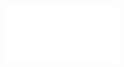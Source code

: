 <Navigate replace to="/core/application/application"></Navigate>

<embed src="./core/application/application.md"></embed>
